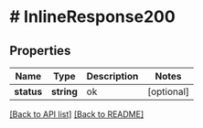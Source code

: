 # # InlineResponse200

## Properties

Name | Type | Description | Notes
------------ | ------------- | ------------- | -------------
**status** | **string** | ok | [optional] 


[[Back to API list]](../../README.md#endpoints) [[Back to README]](../../README.md)
